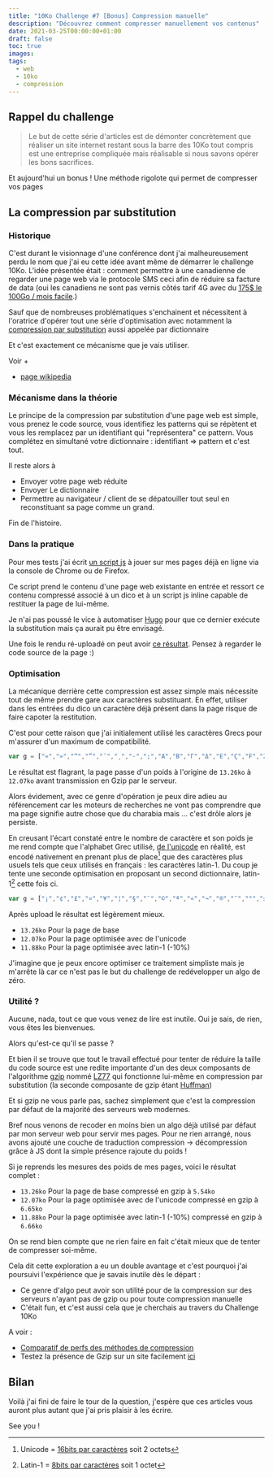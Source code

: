 ```yaml
---
title: "10Ko Challenge #7 [Bonus] Compression manuelle"
description: "Découvrez comment compresser manuellement vos contenus"
date: 2021-03-25T00:00:00+01:00
draft: false
toc: true
images:
tags:
  - web
  - 10ko
  - compression
---
```


## Rappel du challenge

> Le but de cette série d'articles est de démonter concrètement que réaliser un site internet restant sous la barre des 10Ko tout compris est une entreprise compliquée mais réalisable si nous savons opérer les bons sacrifices.

Et aujourd'hui un bonus ! Une méthode rigolote qui permet de compresser vos pages

## La compression par substitution

### Historique

C'est durant le visionnage d'une conférence dont j'ai malheureusement perdu le nom que j'ai eu cette idée avant même de démarrer le challenge 10Ko. L'idée présentée était : comment permettre à une canadienne de regarder une page web via le protocole SMS ceci afin de réduire sa facture de data (oui les canadiens ne sont pas vernis côtés tarif 4G avec du [175$ le 100Go / mois facile](https://www.cellphones.ca/cell-plans/).) 

Sauf que de nombreuses problématiques s'enchainent et nécessitent à l'oratrice d'opérer tout une série d'optimisation avec notamment la [compression par substitution](http://jargonf.org/wiki/compression_par_substitution) aussi appelée par dictionnaire

Et c'est exactement ce mécanisme que je vais utiliser.

Voir + 
 - [page wikipedia](https://fr.wikipedia.org/wiki/Compression_par_dictionnaire)

### Mécanisme dans la théorie

Le principe de la compression par substitution d'une page web est simple, vous prenez le code source, vous identifiez les patterns qui se répètent et vous les remplacez par un identifiant qui "représentera" ce pattern. Vous complétez en simultané votre dictionnaire : identifiant => pattern et c'est tout.

Il reste alors à 
 - Envoyer votre page web réduite
 - Envoyer Le dictionnaire
 - Permettre au navigateur / client de se dépatouiller tout seul en reconstituant sa page comme un grand. 

Fin de l'histoire.

### Dans la pratique

Pour mes tests j'ai écrit [un script js](https://gist.github.com/besstiolle/1b1cde0a3f098bf9057c61e2b24705da) à jouer sur mes pages déjà en ligne via la console de Chrome ou de Firefox. 

Ce script prend le contenu d'une page web existante en entrée et ressort ce contenu compressé associé à un dico et à un script js inline capable de restituer la page de lui-même.

Je n'ai pas poussé le vice à automatiser [Hugo](https://gohugo.io/) pour que ce dernier exécute la substitution mais ça aurait pu être envisagé.

Une fois le rendu ré-uploadé on peut avoir [ce résultat](/dicoGrec.html). Pensez à regarder le code source de la page :) 

### Optimisation 

La mécanique derrière cette compression est assez simple mais nécessite tout de même prendre gare aux caractères substituant. En effet, utiliser dans les entrées du dico un caractère déjà présent dans la page risque de faire capoter la restitution.

C'est pour cette raison que j'ai initialement utilisé les caractères Grecs pour m'assurer d'un maximum de compatibilité.

```javascript
var g = ["«","»","“","”","ʹ","͵","·",";","Α","Β","Γ","Δ","Ε","Ϛ","Ϝ","Ζ","Η","Θ","Ι","Κ","Λ","Μ","Ν","Ξ","Ο","Π","Ϟ","Ρ","Σ","Τ","Υ","Φ","Χ","Ψ","Ω","Ϡ","α","β","ϐ","γ","δ","ε","ϛ","ϝ","ζ","η","θ","ι","κ","λ","μ","ν","ξ","ο","π","ϟ","ρ","σ","ς","τ","υ","φ","χ","ψ","ω","ϡ"]
```

Le résultat est flagrant, la page passe d'un poids à l'origine de `13.26ko` à `12.07ko` avant transmission en Gzip par le serveur.

Alors évidement, avec ce genre d'opération je peux dire adieu au référencement car les moteurs de recherches ne vont pas comprendre que ma page signifie autre chose que du charabia mais ... c'est drôle alors je persiste.

En creusant l'écart constaté entre le nombre de caractère et son poids je me rend compte que l'alphabet Grec utilisé, [de l'unicode](https://unicode-table.com/fr/sets/greek-symbols/) en réalité, est encodé nativement en prenant plus de place[^1] que des caractères plus usuels tels que ceux utilisés en français : les caractères latin-1. Du coup je tente une seconde optimisation en proposant un second dictionnaire, latin-1[^2] cette fois ci.

[^1]: Unicode = [16bits par caractères](https://en.wikipedia.org/wiki/Unicode) soit 2 octets
[^2]: Latin-1 = [8bits par caractères](https://kb.iu.edu/d/aepu) soit 1 octet

```javascript
var g = ["¡","¢","£","¤","¥","¦","§","¨","©","ª","«","¬","®","¯","°","±","²","³","´","µ","¶","·","¸","¹","º","»","¼","½","¾","¿","À","Á","Â","Ã","Ä","Å","Æ","Ç","È","É","Ê","Ë","Ì","Í","Î","Ï","Ð","Ñ","Ò","Ó","Ô","Õ","Ö","×","Ø","Ù","Ú","Û","Ü","Ý","Þ","ß","à","á","â","ã","ä","å","æ","ç","è","é","ê","ë","ì","í","î","ï","ð","ñ","ò","ó","ô","õ","ö","÷","ø","ù","ú","û","ü","ý","þ","ÿ"]
```

Après upload le résultat est légèrement mieux.
 - `13.26ko` Pour la page de base
 - `12.07ko` Pour la page optimisée avec de l'unicode
 - `11.88ko` Pour la page optimisée avec latin-1 (-10%)
 
J'imagine que je peux encore optimiser ce traitement simpliste mais je m'arrête là car ce n'est pas le but du challenge de redévelopper un algo de zéro.

### Utilité ?

Aucune, nada, tout ce que vous venez de lire est inutile. Oui je sais, de rien, vous êtes les bienvenues.

Alors qu'est-ce qu'il se passe ?

Et bien il se trouve que tout le travail effectué pour tenter de réduire la taille du code source est une redite importante d'un des deux composants de l'algorithme [gzip](https://fr.wikipedia.org/wiki/Gzip) nommé [LZ77](https://fr.wikipedia.org/wiki/LZ77_et_LZ78) qui fonctionne lui-même en compression par substitution (la seconde composante de gzip étant [Huffman](https://fr.wikipedia.org/wiki/Codage_de_Huffman))

Et si gzip ne vous parle pas, sachez simplement que c'est la compression par défaut de la majorité des serveurs web modernes.

Bref nous venons de recoder en moins bien un algo déjà utilisé par défaut par mon serveur web pour servir mes pages. Pour ne rien arrangé, nous avons ajouté une couche de traduction compression -> décompression grâce à JS dont la simple présence rajoute du poids !

Si je reprends les mesures des poids de mes pages, voici le résultat complet : 
 - `13.26ko` Pour la page de base compressé en gzip à `5.54ko`
 - `12.07ko` Pour la page optimisée avec de l'unicode compressé en gzip à `6.65ko`
 - `11.88ko` Pour la page optimisée avec latin-1 (-10%) compressé en gzip à `6.66ko`

 On se rend bien compte que ne rien faire en fait c'était mieux que de tenter de compresser soi-même.

 Cela dit cette exploration a eu un double avantage et c'est pourquoi j'ai poursuivi l'expérience que je savais inutile dès le départ : 
 - Ce genre d'algo peut avoir son utilité pour de la compression sur des serveurs n'ayant pas de gzip ou pour toute compression manuelle
 - C'était fun, et c'est aussi cela que je cherchais au travers du Challenge 10Ko

A voir :
 - [Comparatif de perfs des méthodes de compression](http://rlwpx.free.fr/WPFF/comploc.htm)
 - Testez la présence de Gzip sur un site facilement [ici](https://www.websiteplanet.com/fr/webtools/gzip-compression/?gzip=https://kdanezis.fr)

## Bilan

 Voilà j'ai fini de faire le tour de la question, j'espère que ces articles vous auront plus autant que j'ai pris plaisir à les écrire.

 See you !

